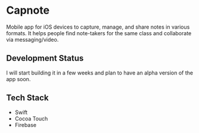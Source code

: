 # Capnote

Mobile app for iOS devices to capture, manage, and share notes in various formats. It helps people find note-takers for the same class and collaborate via messaging/video.

## Development Status
I will start building it in a few weeks and plan to have an alpha version of the app soon. 

## Tech Stack
- Swift
- Cocoa Touch
- Firebase
